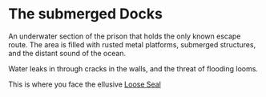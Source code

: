 # The submerged Docks

An underwater section of the prison that holds the only known
escape route. The area is filled with rusted metal platforms,
submerged structures, and the distant sound of the ocean.

Water leaks in through cracks in the walls, and the threat of
flooding looms.

This is where you face the ellusive [Loose Seal](../enemies/loose-seal.md)